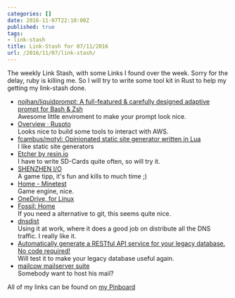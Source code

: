 ```yaml
---
categories: []
date: 2016-11-07T22:10:00Z
published: true
tags:
- link-stash
title: Link-Stash for 07/11/2016
url: /2016/11/07/link-stash/
---
```


The weekly Link Stash, with some Links I found over the week. Sorry for the delay, ruby is killing me. So I will try to write some tool kit in Rust to help my getting my link-stash done.

* [nojhan/liquidprompt: A full-featured &amp; carefully designed adaptive prompt for Bash &amp; Zsh](https://github.com/nojhan/liquidprompt 'A full-featured & carefully designed adaptive prompt for Bash & Zsh')   
Awesome little enviroment to make your prompt look nice.
* [Overview · Rusoto](http://rusoto.org/ 'Rusoto is an AWS SDK written in Rust.')   
Looks nice to build some tools to interact with AWS.
* [fcambus/motyl: Opinionated static site generator written in Lua](https://github.com/fcambus/motyl 'Motyl is an opinionated static site generator written in Lua. It uses Mustache as templating system, and all content is written in Markdown.')   
I like static site generators
* [Etcher by resin.io](https://www.etcher.io/ 'Burn images to SD cards & USB drives, safe & easy.')   
I have to write SD-Cards quite often, so will try it.
* [SHENZHEN I/O](http://www.zachtronics.com/shenzhen-io/ 'SHENZHEN IO: BUILD CIRCUITS. WRITE CODE. RTFM.')   
A game tipp, it's fun and kills to much time ;)
* [Home - Minetest](http://www.minetest.net/ 'A free, open source voxel game engine and game. Fully extendable. You are in control.')   
Game engine, nice.
* [OneDrive, for Linux](https://skilion.github.io/onedrive/)
* [Fossil: Home](https://www.fossil-scm.org/index.html/doc/trunk/www/index.wiki 'Fossil is a simple, high-reliability, distributed software configuration management system')   
If you need a alternative to git, this seems quite nice.
* [dnsdist](http://dnsdist.org/ 'dnsdist is a highly DNS-, DoS- and abuse-aware loadbalancer. Its goal in life is to route traffic to the best server, delivering top performance to legitimate users while shunting or blocking abusive traffic.')   
Using it at work, where it does a good job on distribute all the DNS traffic. I really like it.
* [Automatically generate a RESTful API service for your legacy database. No code required!](https://github.com/jeffknupp/sandman2 'Automatically generate a RESTful API service for your legacy database. No code required!')   
Will test it to make your legacy database useful again.
* [mailcow mailserver suite](http://www.mailcow.email/ 'An open source mailserver suite.')   
Somebody want to host his mail?

All of my links can be found on [my Pinboard](https://pinboard.in/u:sangyye/t:link-stash/ 'Sangyyes Pinboard: Link Stash' )
